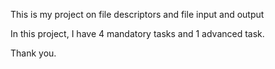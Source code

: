 This is my project on file descriptors and file input and output

In this project, I have 4 mandatory tasks and 1 advanced task.

Thank you.
